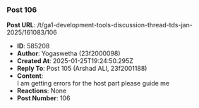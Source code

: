 ### Post 106
**Post URL**: /t/ga1-development-tools-discussion-thread-tds-jan-2025/161083/106
- **ID**: 585208
- **Author**: Yogaswetha (23f2000098)
- **Created At**: 2025-01-25T19:24:50.295Z
- **Reply To**: Post 105 (Arshad ALI, 23f2001188)
- **Content**:  
  I am getting errors for the host part please guide me
- **Reactions**: None
- **Post Number**: 106

